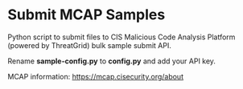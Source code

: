 # Submit MCAP Samples
Python script to submit files to CIS Malicious Code Analysis Platform (powered by ThreatGrid) bulk sample submit API.

Rename **sample-config.py** to **config.py** and add your API key.

MCAP information: https://mcap.cisecurity.org/about

